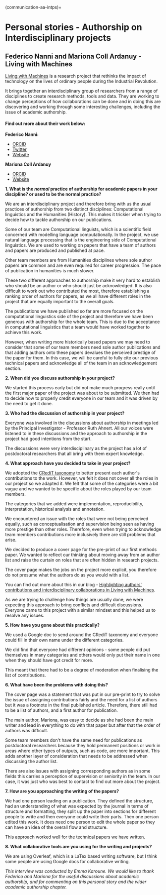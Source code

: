 (communication-aa-intps)=
# Personal stories - Authorship on Interdisciplinary projects

## Federico Nanni and Mariona Coll Ardanuy - Living with Machines

[Living with Machines](https://livingwithmachines.ac.uk/) is a research project that rethinks the impact of technology on the lives of ordinary people during the Industrial Revolution.

It brings together an interdisciplinary group of researchers from a range of disciplines to create research methods, tools and data. They are working to change perceptions of how collaborations can be done and in doing this are discovering and working through some interesting challenges, including the issue of academic authorship. 

#### Find out more about their work below:

**Federico Nanni:**
* [ORCID](https://orcid.org/0000-0003-2484-4331) 
* [Twitter](https://twitter.com/f_nanni)
* [Website](https://github.com/fedenanni)

**Mariona Coll Ardanuy**
* [ORCID](http://orcid.org/0000-0001-8455-7196) 
* [Website](https://github.com/mcollardanuy)

**1. What is the *normal* practice of authorship for academic papers in your discipline? or used to be the normal practice?**

We are an interdisciplinary project and therefore bring with us the usual practices of authorship from two distinct disciplines: Computational linguistics and the Humanities (History). This makes it trickier when trying to decide how to tackle authorship on our publications. 

Some of our team are Computational linguists, which is a scientific field concerned with modelling language computationally. In the project, we use natural language processing that is the engineering side of Computational linguistics. We are used to working on papers that have a team of authors and papers are produced and published at pace. 

Other team members are from Humanities disciplines where sole author papers are common and are even required for career progression. The pace of publication in humanities is much slower. 

These two different approaches to authorship make it very hard to establish who should be an author or who should just be acknowledged. It is also difficult to work out who contributed the most, therefore establishing a ranking order of authors for papers, as we all have different roles in the project that are equally important to the overall goals. 

The publications we have published so far are more focused on the computational linguistics side of the project and therefore we have been generous with authorship for the whole team. This is due to the acceptance in computational linguistics that a team would have worked together to achieve this work. 

However, when writing more historically based papers we may need to consider that some of our team members need sole author publications and that adding authors onto these papers devalues the perceived prestige of the paper for them. In this case, we will be careful to fully cite our previous technical papers and acknowledge all of the team in an acknowledgement section.  


**2. When did you discuss authorship in your project?**

We started this process early but did not make much progress really until the first major paper of the project was about to be submitted. We then had to decide how to properly credit everyone in our team and it was driven by the need to get it done.

**3. Who had the discussion of authorship in your project?**

Everyone was involved in the discussions about authorship in meetings led by the Principal Investigator - Professor Ruth Ahnert. All our voices were listened to in these discussions and the approach to authorship in the project had good intentions from the start.

The discussions were very interdisciplinary as the project has a lot of postdoctoral researchers that all bring with them expert knowledge. 

**4. What approach have you decided to take in your project?**

We adopted the [CRediT taxonomy](https://casrai.org/credit/) to better present each author's contributions to the work. However, we felt it does not cover all the roles in our project so we adapted it. We felt that some of the categories were a bit vague and we wanted to be specific about the roles played by our team members. 

The categories that we added were implementation, reproducibility, interpretation, historical analysis and annotation. 

We encountered an issue with the roles that were not being perceived equally, such as conceptualisation and supervision being seen as having more prestige than other roles. Therefore, even when trying to acknowledge team members contributions more inclusively there are still problems that arise. 

We decided to produce a cover page for the pre-print of our first methods paper. We wanted to reflect our thinking about moving away from an author list and raise the curtain on roles that are often hidden in research projects. 

The cover page makes the jobs on the project more explicit, you therefore do not presume what the authors do as you would with a list. 

You can find out more about this in our blog - [Highlighting authors' contributions and interdisciplinary collaborations in Living with Machines](https://livingwithmachines.ac.uk/highlighting-authors-contributions-and-interdisciplinary-collaborations-in-living-with-machines/).

As we are trying to challenge how things are usually done, we were expecting this approach to bring conflicts and difficult discussions. Everyone came to this project with a similar mindset and this helped us to resolve any issues. 

**5. How have you gone about this practically?**

We used a Google doc to send around the CRediT taxonomy and everyone could fill in their own name under the different categories. 

We did find that everyone had different opinions - some people did put themselves in many categories and others would only put their name in one when they should have got credit for more. 

This meant that there had to be a degree of moderation when finalising the list of contributions.

**6. What have been the problems with doing this?**

The cover page was a statement that was put in our pre-print to try to solve the issue of assigning contributions fairly and the need for a list of authors but it was a footnote in the final published article. Therefore, there still had to be a list of authors, and a first author for publication. 

The main author, Mariona, was easy to decide as she had been the main writer and lead in everything to do with that paper but after that the order of authors was difficult. 

Some team members don't have the same need for publications as postdoctoral researchers because they hold permanent positions or work in areas where other types of outputs, such as code, are more important. This adds another layer of consideration that needs to be addressed when discussing the author list. 

There are also issues with assigning corresponding authors as in some fields this carries a perception of supervision or seniority in the team. In our case, it was just who was best to contact to find out more about the project. 

**7. How are you approaching the writing of the papers?** 
    
We had one person leading on a publication. They defined the structure, had an understanding of what was expected by the journal in terms of structure and formatting, they split up the paper into sections for different people to write and then everyone could write their parts. Then one person edited this work. It does need one person to edit the whole paper so they can have an idea of the overall flow and structure. 

This approach worked well for the technical papers we have written.

**8. What collaborative tools are you using for the writing and projects?**

We are using Overleaf, which is a LaTex based writing software, but I think some people are using Google docs for collaborative writing. 

*This interview was conducted by Emma Karoune. We would like to thank Federico and Mariona for the useful discussions about academic authorship, and for commenting on this personal story and the wider academic authorship chapter.*
